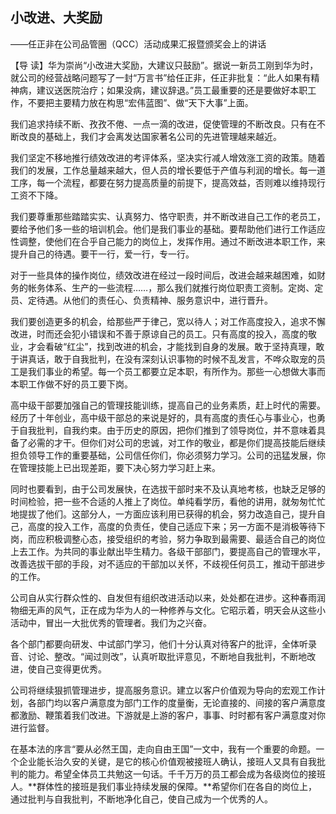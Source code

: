 ## 小改进、大奖励

——任正非在公司品管圈（QCC）活动成果汇报暨颁奖会上的讲话



【导  读】华为崇尚“小改进大奖励，大建议只鼓励”。据说一新员工刚到华为时，就公司的经营战略问题写了一封“万言书”给任正非，任正非批复：“此人如果有精神病，建议送医院治疗；如果没病，建议辞退。”员工最重要的还是要做好本职工作，不要把主要精力放在构思“宏伟蓝图”、做“天下大事”上面。



我们追求持续不断、孜孜不倦、一点一滴的改进，促使管理的不断改良。只有在不断改良的基础上，我们才会离发达国家著名公司的先进管理越来越近。

我们坚定不移地推行绩效改进的考评体系，坚决实行减人增效涨工资的政策。随着我们的发展，工作总量越来越大，但人员的增长要低于产值与利润的增长。每一道工序，每一个流程，都要在努力提高质量的前提下，提高效益，否则难以维持现行工资不下降。

我们要尊重那些踏踏实实、认真努力、恪守职责，并不断改进自己工作的老员工，要给予他们多一些的培训机会。他们是我们事业的基础。要帮助他们进行工作适应性调整，使他们在合乎自己能力的岗位上，发挥作用。通过不断改进本职工作，来提升自己的待遇。要干一行，爱一行，专一行。

对于一些具体的操作岗位，绩效改进在经过一段时间后，改进会越来越困难，如财务的帐务体系、生产的一些流程……，那么我们就推行岗位职责工资制。定岗、定员、定待遇。从他们的责任心、负责精神、服务意识中，进行晋升。

我们要创造更多的机会，给那些严于律己，宽以待人；对工作高度投入，追求不懈改进，时而还会犯小错误和不善于原谅自己的员工。只有高度的投入，高度的敬业，才会看破“红尘”，找到改进的机会，才能找到自身的发展。敢于坚持真理，敢于讲真话，敢于自我批判，在没有深刻认识事物的时候不乱发言，不哗众取宠的员工是我们事业的希望。每一个员工都要立足本职，有所作为。那些一心想做大事而本职工作做不好的员工要下岗。

高中级干部要加强自己的管理技能训练，提高自己的业务素质，赶上时代的需要。经历了十年创业，高中级干部总的来说是好的，具有高度的责任心与事业心，也勇于自我批判，自我约束。由于历史的原因，把你们推到了领导岗位，并不意味着具备了必需的才干。但你们对公司的忠诚，对工作的敬业，都是你们提高技能后继续担负领导工作的重要基础，公司信任你们，你必须努力学习。公司的迅猛发展，你在管理技能上已出现差距，要下决心努力学习赶上来。

同时也要看到，由于公司发展快，在选拔干部时来不及认真地考核，也缺乏足够的时间检验，把一些不合适的人推上了岗位。单纯看学历，看他的讲用，就匆匆忙忙地提拔了他们。这部分人，一方面应该利用已获得的机会，努力改造自己，提升自己，高度的投入工作，高度的负责任，使自己适应下来；另一方面不是消极等待下岗，而应积极调整心态，接受组织的考验，努力争取到最需要、最适合自己的岗位上去工作。为共同的事业献出毕生精力。各级干部部门，要提高自己的管理水平，改善选拔干部的手段，对不适应的干部加以关怀，不歧视任何员工，推动干部进步的工作。

公司自从实行群众性的、自发但有组织改进活动以来，处处都在进步。这种春雨润物细无声的风气，正在成为华为人的一种修养与文化。它昭示着，明天会从这些小活动中，冒出一大批优秀的管理者。我们为之兴奋。

各个部门都要向研发、中试部门学习，他们十分认真对待客户的批评，全体听录音、讨论、整改。“闻过则改”，认真听取批评意见，不断地自我批判，不断地改进，使自己变得更优秀。

公司将继续狠抓管理进步，提高服务意识。建立以客户价值观为导向的宏观工作计划，各部门均以客户满意度为部门工作的度量衡，无论直接的、间接的客户满意度都激励、鞭策着我们改进。下游就是上游的客户，事事、时时都有客户满意度对你进行监督。

在基本法的序言“要从必然王国，走向自由王国”一文中，我有一个重要的命题。一个企业能长治久安的关键，是它的核心价值观被接班人确认，接班人又具有自我批判的能力。希望全体员工共勉这一句话。千千万万的员工都会成为各级岗位的接班人。**群体性的接班是我们事业持续发展的保障。**希望你们在各自的岗位上，通过批判与自我批判，不断地净化自己，使自己成为一个优秀的人。
